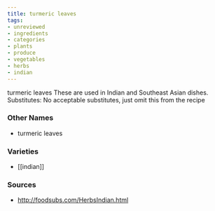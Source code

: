 ```yaml
---
title: turmeric leaves
tags:
- unreviewed
- ingredients
- categories
- plants
- produce
- vegetables
- herbs
- indian
---
```

turmeric leaves These are used in Indian and Southeast Asian dishes. Substitutes: No acceptable substitutes, just omit this from the recipe

### Other Names

* turmeric leaves

### Varieties

* [[indian]]

### Sources
* http://foodsubs.com/HerbsIndian.html
